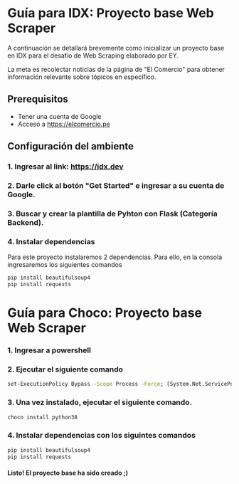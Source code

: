 # Guía para IDX: Proyecto base Web Scraper

A continuación se detallará brevemente como inicializar un proyecto base en IDX para el desafío de Web Scraping elaborado por EY.

La meta es recolectar noticias de la página de "El Comercio" para obtener información relevante sobre tópicos en específico.

## Prerequisitos

- Tener una cuenta de Google
- Acceso a https://elcomercio.pe

## Configuración del ambiente

### 1. Ingresar al link: https://idx.dev
### 2. Darle click al botón "Get Started" e ingresar a su cuenta de Google.
### 3. Buscar y crear la plantilla de Pyhton con Flask (Categoría Backend).
### 4. Instalar dependencias

Para este proyecto instalaremos 2 dependencias. Para ello, en la consola ingresaremos los siguientes comandos

```bash
pip install beautifulsoup4
pip install requests
```
# Guía para Choco: Proyecto base Web Scraper

### 1. Ingresar a powershell
### 2. Ejecutar el siguiente comando
```bash
set-ExecutionPolicy Bypass -Scope Process -Force; [System.Net.ServicePointManager]::SecurityProtocol = [System.Net.ServicePointManager]::SecurityProtocol -bor 3072; iex ((New-Object System.Net.WebClient).DownloadString('https://community.chocolatey.org/install.ps1'))
```
### 3. Una vez instalado, ejecutar el siguiente comando.
```bash
choco install python38
```
### 4. Instalar dependencias con los siguintes comandos

```bash
pip install beautifulsoup4
pip install requests
```

#### Listo! El proyecto base ha sido creado ;)
